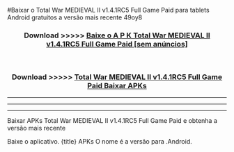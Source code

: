 #Baixar o Total War MEDIEVAL II v1.4.1RC5 Full Game Paid   para tablets Android gratuitos a versão mais recente 49oy8


<div align="center">
<h3>Download >>>>> <a href="https://pt-web.web.app/?pt= Total War MEDIEVAL II v1.4.1RC5 Full Game Paid ">Baixe o A P K Total War MEDIEVAL II v1.4.1RC5 Full Game Paid  [sem anúncios]</a></h3><br>

<h3>Download >>>>> <a href="https://pt-web.web.app/?pt= Total War MEDIEVAL II v1.4.1RC5 Full Game Paid ">Total War MEDIEVAL II v1.4.1RC5 Full Game Paid  Baixar APKs</a></h3>
</div>

----------------------------------------------------------

----------------------------------------------------------

----------------------------------------------------------

Baixar APKs Total War MEDIEVAL II v1.4.1RC5 Full Game Paid  e obtenha a versão mais recente

Baixe o aplicativo. {title} APKs O nome é a versão para .Android.


